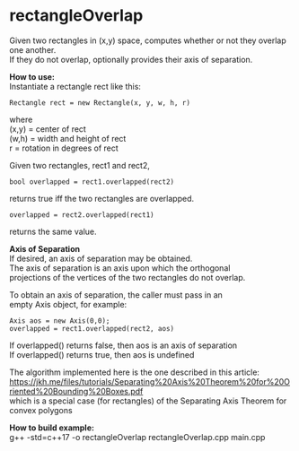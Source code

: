 # rectangleOverlap
Given two rectangles in (x,y) space, computes whether or not they overlap one another.  
If they do not overlap, optionally provides their axis of separation.

**How to use:**  
Instantiate a rectangle rect like this: 
 
  ```
Rectangle rect = new Rectangle(x, y, w, h, r)  
  ```
  
  where  
   (x,y) = center of rect  
   (w,h) = width and height of rect  
     r   = rotation in degrees of rect  

Given two rectangles, rect1 and rect2,  

  ```     
bool overlapped = rect1.overlapped(rect2) 
  ```     
    
returns true iff the two rectangles are overlapped.  

  ```
overlapped = rect2.overlapped(rect1)  
  ```
returns the same value.  

**Axis of Separation**  
If desired, an axis of separation may be obtained.  
The axis of separation is an axis upon which the orthogonal  
projections of the vertices of the two rectangles do not overlap.    

To obtain an axis of separation, the caller must pass in an  
empty Axis object, for example:  
  ```
Axis aos = new Axis(0,0);  
overlapped = rect1.overlapped(rect2, aos)
  ```  
If overlapped() returns false, then aos is an axis of separation  
If overlapped() returns true, then aos is undefined  

The algorithm implemented here is the one described in this article:  
 https://jkh.me/files/tutorials/Separating%20Axis%20Theorem%20for%20Oriented%20Bounding%20Boxes.pdf  
which is a special case (for rectangles) of the Separating Axis Theorem for convex polygons  

**How to build example:**  
 g++ -std=c++17 -o rectangleOverlap  rectangleOverlap.cpp main.cpp  

